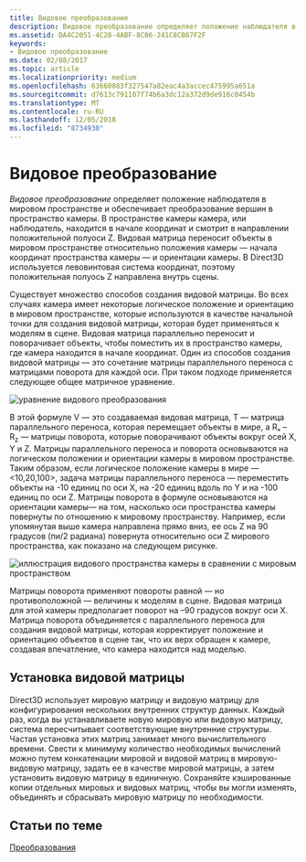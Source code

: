 ```yaml
---
title: Видовое преобразование
description: Видовое преобразование определяет положение наблюдателя в мировом пространстве и обеспечивает преобразование вершин в пространство камеры.
ms.assetid: DA4C2051-4C28-4ABF-8C06-241C8CB87F2F
keywords:
- Видовое преобразование
ms.date: 02/08/2017
ms.topic: article
ms.localizationpriority: medium
ms.openlocfilehash: 63660883f327547a82eac4a3accec475995a651a
ms.sourcegitcommit: d7613c791107f74b6a3dc12a372d9de916c0454b
ms.translationtype: MT
ms.contentlocale: ru-RU
ms.lasthandoff: 12/05/2018
ms.locfileid: "8734930"
---
```

# <a name="view-transform"></a>Видовое преобразование


*Видовое преобразование* определяет положение наблюдателя в мировом пространстве и обеспечивает преобразование вершин в пространство камеры. В пространстве камеры камера, или наблюдатель, находится в начале координат и смотрит в направлении положительной полуоси Z. Видовая матрица переносит объекты в мировом пространстве относительно положения камеры — начала координат пространства камеры — и ориентации камеры. В Direct3D используется левовинтовая система координат, поэтому положительная полуось Z направлена внутрь сцены.

Существует множество способов создания видовой матрицы. Во всех случаях камера имеет некоторые логическое положение и ориентацию в мировом пространстве, которые используются в качестве начальной точки для создания видовой матрицы, которая будет применяться к моделям в сцене. Видовая матрица параллельно переносит и поворачивает объекты, чтобы поместить их в пространство камеры, где камера находится в начале координат. Один из способов создания видовой матрицы — это сочетание матрицы параллельного переноса с матрицами поворота для каждой оси. При таком подходе применяется следующее общее матричное уравнение.

![уравнение видового преобразования](images/viewtran.png)

В этой формуле V — это создаваемая видовая матрица, T — матрица параллельного переноса, которая перемещает объекты в мире, а Rₓ – R<sub>z</sub> — матрицы поворота, которые поворачивают объекты вокруг осей X, Y и Z. Матрицы параллельного переноса и поворота основываются на логическом положении и ориентации камеры в мировом пространстве. Таким образом, если логическое положение камеры в мире — &lt;10,20,100&gt;, задача матрицы параллельного переноса — переместить объекты на -10 единиц по оси X, на -20 единиц вдоль по Y и на -100 единиц по оси Z. Матрицы поворота в формуле основываются на ориентации камеры— на том, насколько оси пространства камеры повернуты по отношению к мировому пространству. Например, если упомянутая выше камера направлена прямо вниз, ее ось Z на 90 градусов (пи/2 радиана) повернута относительно оси Z мирового пространства, как показано на следующем рисунке.

![иллюстрация видового пространства камеры в сравнении с мировым пространством](images/camtop.png)

Матрицы поворота применяют повороты равной — но противоположной — величины к моделям в сцене. Видовая матрица для этой камеры предполагает поворот на –90 градусов вокруг оси X. Матрица поворота объединяется с параллельного переноса для создания видовой матрицы, которая корректирует положение и ориентацию объектов в сцене так, что их верх обращен к камере, создавая впечатление, что камера находится над моделью.

## <a name="span-idsettingupaviewmatrixspanspan-idsettingupaviewmatrixspanspan-idsettingupaviewmatrixspansetting-up-a-view-matrix"></a><span id="Setting_Up_a_View_Matrix"></span><span id="setting_up_a_view_matrix"></span><span id="SETTING_UP_A_VIEW_MATRIX"></span>Установка видовой матрицы


Direct3D использует мировую матрицу и видовую матрицу для конфигурирования нескольких внутренних структур данных. Каждый раз, когда вы устанавливаете новую мировую или видовую матрицу, система пересчитывает соответствующие внутренние структуры. Частая установка этих матриц занимает много вычислительного времени. Свести к минимуму количество необходимых вычислений можно путем конкатенации мировой и видовой матриц в мировую-видовую матрицу, задать ее в качестве мировой матрицы, а затем установить видовую матрицу в единичную. Сохраняйте кэшированные копии отдельных мировых и видовых матриц, чтобы вы могли изменять, объединять и сбрасывать мировую матрицу по необходимости.

## <a name="span-idrelated-topicsspanrelated-topics"></a><span id="related-topics"></span>Статьи по теме


[Преобразования](transforms.md)

 

 




